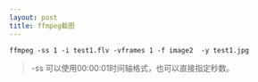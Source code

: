 ```yaml
---
layout: post
title: ffmpeg截图
---
```


    ffmpeg -ss 1 -i test1.flv -vframes 1 -f image2  -y test1.jpg

>-ss 可以使用00:00:01时间轴格式，也可以直接指定秒数。